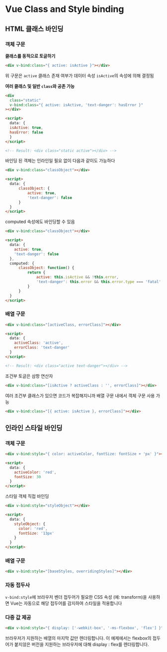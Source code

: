 # Vue Class and Style binding

## HTML 클래스 바인딩

### 객체 구문

**클래스를 동적으로 토글하기**

```html
<div v-bind:class="{ active: isActive }"></div>
```

위 구문은 `active` 클래스 존재 여부가 데이터 속성 `isActive`의 속성에 의해 결정됨

**여러 클래스 및 일반 `class`와 공존 가능**

```html
<div
  class="static"
  v-bind:class="{ active: isActive, 'text-danger': hasError }"
></div>

<script>
  data: {
  isActive: true,
  hasError: false
  }
</script>

<!-- Result: <div class="static active"></div> -->
```

바인딩 된 객체는 인라인일 필요 없이 다음과 같이도 가능하다

```html
<div v-bind:class="classObject"></div>

<script>
  data: {
      classObject: {
          active: true,
          'text-danger': false
      }
  }
</script>
```

computed 속성에도 바인딩할 수 있음

```html
<div v-bind:class="classObject"></div>

<script>
  data: {
    active: true,
    'text-danger': false
  },
  computed: {
      classObject: function() {
          return {
              active: this.isActive && !this.error,
              'text-danger': this.error && this.error.type === 'fatal'
          }
      }
  }
</script>
```

### 배열 구문

```html
<div v-bind:class="[activeClass, errorClass]"></div>

<script>
  data: {
    activeClass: 'active',
    errorClass: 'text-danger'
  }
</script>

<!-- Result: <div class="active text-danger"></div> -->
```

조건부 토글은 삼항 연산자

```html
<div v-bind:class="[isActive ? activeClass : '', errorClass]"></div>
```

여러 조건부 클래스가 있으면 코드가 복잡해지니까 배열 구문 내에서 객체 구문 사용 가능

```html
<div v-bind:class="[{ active: isActive }, errorClass]"></div>
```

## 인라인 스타일 바인딩

### 객체 구문

```html
<div v-bind:style="{ color: activeColor, fontSize: fontSize + 'px' }"></div>

<script>
  data: {
    activeColor: 'red',
    fontSize: 30
  }
</script>
```

스타일 객체 직접 바인딩

```html
<div v-bind:style="styleObject"></div>

<script>
  data: {
    styleObject: {
      color: 'red',
      fontSize: '13px'
    }
  }
</script>
```

### 배열 구문

```html
<div v-bind:style="[baseStyles, overridingStyles]"></div>
```

### 자동 접두사

`v-bind:style`에 브라우저 벤더 접두어가 필요한 CSS 속성 (예: transform)을 사용하면 Vue는 자동으로 해당 접두어를 감지하여 스타일을 적용합니다

### 다중 값 제공

```html
<div v-bind:style="{ display: ['-webkit-box', '-ms-flexbox', 'flex'] }"></div>
```

브라우저가 지원하는 배열의 마지막 값만 렌더링합니다. 이 예제에서는 flexbox의 접두어가 붙지않은 버전을 지원하는 브라우저에 대해 display : flex를 렌더링합니다.
